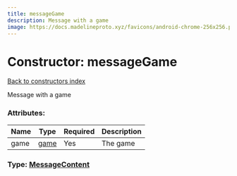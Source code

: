 ```yaml
---
title: messageGame
description: Message with a game
image: https://docs.madelineproto.xyz/favicons/android-chrome-256x256.png
---
```

# Constructor: messageGame  
[Back to constructors index](index.md)



Message with a game

### Attributes:

| Name     |    Type       | Required | Description |
|----------|---------------|----------|-------------|
|game|[game](../constructors/game.md) | Yes|The game|



### Type: [MessageContent](../types/MessageContent.md)


